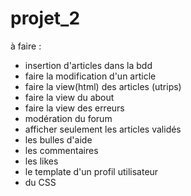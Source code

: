 # projet_2

à faire :

- insertion d'articles dans la bdd
- faire la modification d'un article
- faire la view(html) des articles (utrips)
- faire la view du about
- faire la view des erreurs
- modération du forum
- afficher seulement les articles validés
- les bulles d'aide
- les commentaires
- les likes
- le template d'un profil utilisateur
- du CSS 
